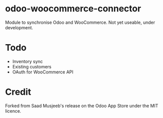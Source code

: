 # odoo-woocommerce-connector
Module to synchronise Odoo and WooCommerce. Not yet useable, under development.

# Todo
* Inventory sync
* Existing customers
* OAuth for WooCommerce API

# Credit
Forked from Saad Musjeeb's release on the Odoo App Store under the MIT licence.
